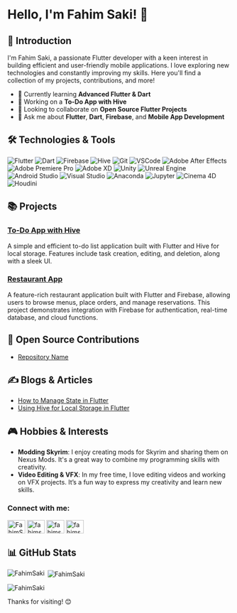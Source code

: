 # Hello, I'm Fahim Saki! 👋

<!-- ![Profile Banner]() -->

## 🌟 Introduction
I'm Fahim Saki, a passionate Flutter developer with a keen interest in building efficient and user-friendly mobile applications. I love exploring new technologies and constantly improving my skills. Here you'll find a collection of my projects, contributions, and more!

- 🌱 Currently learning **Advanced Flutter & Dart**
- 🔭 Working on a **To-Do App with Hive**
- 👯 Looking to collaborate on **Open Source Flutter Projects**
- 💬 Ask me about **Flutter**, **Dart**, **Firebase**, and **Mobile App Development**

## 🛠 Technologies & Tools
![Flutter](https://img.shields.io/badge/Flutter-02569B?style=flat&logo=flutter&logoColor=white)
![Dart](https://img.shields.io/badge/Dart-0175C2?style=flat&logo=dart&logoColor=white)
![Firebase](https://img.shields.io/badge/Firebase-FFCA28?style=flat&logo=firebase&logoColor=white)
![Hive](https://img.shields.io/badge/Hive-FF9500?style=flat&logo=hive&logoColor=white)
![Git](https://img.shields.io/badge/Git-F05032?style=flat&logo=git&logoColor=white)
![VSCode](https://img.shields.io/badge/VSCode-007ACC?style=flat&logo=visual-studio-code&logoColor=white)
![Adobe After Effects](https://img.shields.io/badge/Adobe%20After%20Effects-999999?style=flat&logo=adobeaftereffects&logoColor=white)
![Adobe Premiere Pro](https://img.shields.io/badge/Adobe%20Premiere%20Pro-999999?style=flat&logo=adobepremierepro&logoColor=white)
![Adobe XD](https://img.shields.io/badge/Adobe%20XD-FF61F6?style=flat&logo=adobexd&logoColor=white)
![Unity](https://img.shields.io/badge/Unity-100000?style=flat&logo=unity&logoColor=white)
![Unreal Engine](https://img.shields.io/badge/Unreal%20Engine-0E1128?style=flat&logo=unrealengine&logoColor=white)
![Android Studio](https://img.shields.io/badge/Android%20Studio-3DDC84?style=flat&logo=androidstudio&logoColor=white)
![Visual Studio](https://img.shields.io/badge/Visual%20Studio-5C2D91?style=flat&logo=visualstudio&logoColor=white)
![Anaconda](https://img.shields.io/badge/Anaconda-44A833?style=flat&logo=anaconda&logoColor=white)
![Jupyter](https://img.shields.io/badge/Jupyter-DA5B0D?style=flat&logo=jupyter&logoColor=white)
![Cinema 4D](https://img.shields.io/badge/Cinema%204D-DA5B0D?style=flat&logo=cinema4d&logoColor=white)
![Houdini](https://img.shields.io/badge/Houdini-DA5B0D?style=flat&logo=houdini&logoColor=white)

## 📚 Projects
### [To-Do App with Hive](https://github.com/FahimSaki/todo-app)
A simple and efficient to-do list application built with Flutter and Hive for local storage. Features include task creation, editing, and deletion, along with a sleek UI.

<!-- - 📂 [main.dart](https://github.com/FahimSaki/todo-app/blob/main/lib/main.dart)
- 📂 [home_page.dart](https://github.com/FahimSaki/todo-app/blob/main/lib/home_page.dart)
- 📂 [splash_screen.dart](https://github.com/FahimSaki/todo-app/blob/main/lib/splash_screen.dart)
- 📂 [dialog_box.dart](https://github.com/FahimSaki/todo-app/blob/main/lib/util/dialog_box.dart)
- 📂 [dialog_button.dart](https://github.com/FahimSaki/todo-app/blob/main/lib/util/dialog_button.dart)
- 📂 [todo_tile.dart](https://github.com/FahimSaki/todo-app/blob/main/lib/util/todo_tile.dart)
- 📂 [custom_painter.dart](https://github.com/FahimSaki/todo-app/blob/main/lib/util/custom_painter.dart)
- 📂 [database.dart](https://github.com/FahimSaki/todo-app/blob/main/lib/data/database.dart) -->

### [Restaurant App](https://github.com/FahimSaki/Restaurant-App)
A feature-rich restaurant application built with Flutter and Firebase, allowing users to browse menus, place orders, and manage reservations. This project demonstrates integration with Firebase for authentication, real-time database, and cloud functions.

## 🤝 Open Source Contributions
- [Repository Name](https://github.com/repository-link) <!-- - Brief description of your contribution. -->

## ✍️ Blogs & Articles
- [How to Manage State in Flutter](https://yourbloglink.com)
- [Using Hive for Local Storage in Flutter](https://yourbloglink.com)

## 🎮 Hobbies & Interests
- **Modding Skyrim**: I enjoy creating mods for Skyrim and sharing them on Nexus Mods. It's a great way to combine my programming skills with creativity.
- **Video Editing & VFX**: In my free time, I love editing videos and working on VFX projects. It’s a fun way to express my creativity and learn new skills.

<h3 align="left">Connect with me:</h3>
<p align="left">
<a href="https://twitter.com/FahimSaki" target="blank"><img align="center" src="https://raw.githubusercontent.com/rahuldkjain/github-profile-readme-generator/master/src/images/icons/Social/twitter.svg" alt="FahimSaki" height="30" width="40" /></a>
<a href="https://linkedin.com/in/fahimsaki" target="blank"><img align="center" src="https://raw.githubusercontent.com/rahuldkjain/github-profile-readme-generator/master/src/images/icons/Social/linked-in-alt.svg" alt="fahimsaki" height="30" width="40" /></a>
<a href="https://instagram.com/fahimsaki" target="blank"><img align="center" src="https://raw.githubusercontent.com/rahuldkjain/github-profile-readme-generator/master/src/images/icons/Social/instagram.svg" alt="fahimsaki" height="30" width="40" /></a>
<a href="https://www.youtube.com/c/fahimsaki" target="blank"><img align="center" src="https://raw.githubusercontent.com/rahuldkjain/github-profile-readme-generator/master/src/images/icons/Social/youtube.svg" alt="fahimsaki" height="30" width="40" /></a>
</p>

## 📊 GitHub Stats

<p><img align="left" src="https://github-readme-stats.vercel.app/api/top-langs?username=FahimSaki&show_icons=true&locale=en&layout=compact&theme=tokyonight" alt="FahimSaki" /></p>

<p>&nbsp;<img align="center" src="https://github-readme-stats.vercel.app/api?username=FahimSaki&show_icons=true&locale=en&theme=tokyonight" alt="FahimSaki" /></p>

<p><img align="center" src="https://github-readme-streak-stats.herokuapp.com/?user=FahimSaki&&theme=tokyonight" alt="FahimSaki" /></p>

Thanks for visiting! 😊
